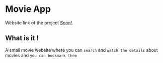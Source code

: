 # Movie App

Website link of the project [Soon!](https://Google.com).

## What is it !

A small movie website where you can `search` and `watch the details` about movies and `you can bookmark them  `
